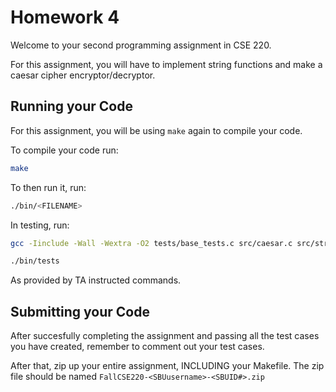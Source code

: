 # Homework 4
Welcome to your second programming assignment in CSE 220.

For this assignment, you will have to implement string functions and make a caesar cipher encryptor/decryptor.

## Running your Code

For this assignment, you will be using `make` again to compile your code.

To compile your code run:
```bash
make
```

To then run it, run:
```bash
./bin/<FILENAME>
```

In testing, run:
```bash
gcc -Iinclude -Wall -Wextra -O2 tests/base_tests.c src/caesar.c src/strPtr.c -lcriterion -o bin/tests

./bin/tests
```
As provided by TA instructed commands.

## Submitting your Code

After succesfully completing the assignment and passing all the test cases you have created, remember to comment out your test cases. 

After that, zip up your entire assignment, INCLUDING your Makefile. The zip file should be named `FallCSE220-<SBUusername>-<SBUID#>.zip` 
